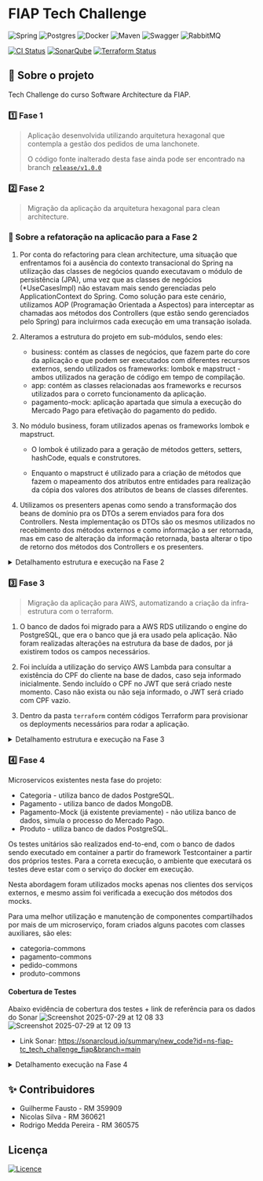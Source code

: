 # FIAP Tech Challenge

![Spring](https://img.shields.io/badge/spring-%236DB33F.svg?style=for-the-badge&logo=spring&logoColor=white)
![Postgres](https://img.shields.io/badge/postgres-%23316192.svg?style=for-the-badge&logo=postgresql&logoColor=white)
![Docker](https://img.shields.io/badge/docker-%230db7ed.svg?style=for-the-badge&logo=docker&logoColor=white)
![Maven](https://img.shields.io/badge/maven-%230db7ed.svg?style=for-the-badge&logo=maven&logoColor=white)
![Swagger](https://img.shields.io/badge/-Swagger-%23Clojure?style=for-the-badge&logo=swagger&logoColor=white)
![RabbitMQ](https://img.shields.io/badge/Rabbitmq-FF6600?style=for-the-badge&logo=rabbitmq&logoColor=white)

[![CI Status](https://github.com/ra1nmak3r1/tech_challenge_fiap/actions/workflows/docker-build.yml/badge.svg)](https://github.com/ra1nmak3r1/tech_challenge_fiap/actions)
[![SonarQube](https://github.com/ns-fiap-tc/tech_challenge_fiap/actions/workflows/sonarcloud.yml/badge.svg)](https://github.com/ns-fiap-tc/tech_challenge_fiap/actions/workflows/sonarcloud.yml)
[![Terraform Status](https://github.com/ns-fiap-tc/tech_challenge_fiap/actions/workflows/deploy.yml/badge.svg)](https://github.com/ns-fiap-tc/tech_challenge_fiap/actions)

## 📖 Sobre o projeto

Tech Challenge do curso Software Architecture da FIAP.

### 1️⃣ Fase 1

> Aplicação desenvolvida utilizando arquitetura hexagonal que contempla a gestão dos pedidos de uma lanchonete.
>
> O código fonte inalterado desta fase ainda pode ser encontrado na branch [`release/v1.0.0`](https://github.com/ra1nmak3r1/tech_challenge_fiap/tree/release/v1.0.0)

### 2️⃣ Fase 2

> Migração da aplicação da arquitetura hexagonal para clean architecture.

### 📝 Sobre a refatoração na aplicacão para a Fase 2

1. Por conta do refactoring para clean architecture, uma situação que enfrentamos foi a ausência do contexto transacional do Spring na utilização das classes de negócios quando executavam o módulo de persistência (JPA), uma vez que as classes de negócios (\*UseCasesImpl) não estavam mais sendo gerenciadas pelo ApplicationContext do Spring. Como solução para este cenário, utilizamos AOP (Programação Orientada a Aspectos) para interceptar as chamadas aos métodos dos Controllers (que estão sendo gerenciados pelo Spring) para incluirmos cada execução em uma transação isolada.

2. Alteramos a estrutura do projeto em sub-módulos, sendo eles:

   - business: contém as classes de negócios, que fazem parte do core da aplicação e que podem ser executados com diferentes recursos externos, sendo utilizados os frameworks: lombok e mapstruct - ambos utilizados na geração de código em tempo de compilação.
   - app: contém as classes relacionadas aos frameworks e recursos utilizados para o correto funcionamento da aplicação.
   - pagamento-mock: aplicação apartada que simula a execução do Mercado Pago para efetivação do pagamento do pedido.

3. No módulo business, foram utilizados apenas os frameworks lombok e mapstruct.

   - O lombok é utilizado para a geração de métodos getters, setters, hashCode, equals e construtores.

   - Enquanto o mapstruct é utilizado para a criação de métodos que fazem o mapeamento dos atributos entre entidades para realização da cópia dos valores dos atributos de beans de classes diferentes.

4. Utilizamos os presenters apenas como sendo a transformação dos beans de domínio pra os DTOs a serem enviados para fora dos Controllers. Nesta implementação os DTOs são os mesmos utilizados no recebimento dos métodos externos e como informação a ser retornada, mas em caso de alteração da informação retornada, basta alterar o tipo de retorno dos métodos dos Controllers e os presenters.

<details>
  <summary>Detalhamento estrutura e execução na Fase 2</summary>

## 🏛️ Estrutura utilizada nos pacotes

```
raíz
├── app (módulo)
│   ├── Dockerfile
│   ├── pom.xml
│   └── src
│       └── application
│           ├──	device
│           │   ├── queue (produtores / consumidores)
│           │   ├── rest (interfaces)
│           │   │   ├── exception
│           │   │   │   └── handler
│           │   │   └── impl (implementações das interfaces)
│           │   └── persistence
│           │       ├── entity
│           │       ├── mapper
│           │       └── repository
│           └── infrastructure (local onde serão utilizadas as dependências de cada cloud ou de recursos externos)
│               ├── aspect (pacote contendo as classes da AOP)
│               ├── config (inclusão das configurações da aplicação, como por exemplo @Configuration do Spring, criando os @Bean)
│               ├── utils (classes utilitárias)
│               └── aws (pacotes específicos para cada cloud, por exemplo)
├── business (módulo)
│   ├── pom.xml
│   └── src
│       └── business (classes / interfaces referentes às regras de negócios da aplicação. criar as classes / interfaces sem usar frameworks - código o mais simples possível)
│           ├── adapter
│           │   ├── controller
│           │   ├── gateway
│           │   └── presenter
│           ├── common
│           │   ├── dto
│           │   ├── mapper
│           │   ├── queue (produtor / consumidor)
│           │   └── persistence
│           └── core
│               ├── domain (POJOs)
│               ├── exception
│               └── usecase (interfaces contendo os métodos a serem implementados)
│                   └── impl (implementações das interfaces)
└── pagamento-mock (módulo)
    ├── Dockerfile
    ├── pom.xml
    └── src
        └── pagamentomock
            ├── adapter
            │   ├── input
            │   │    ├── controller
            │	│    ├── dto
            │	│    └── mapper
            │	└── output
            └── infrastructure
                ├── config
                └── utils

```

## 💻 Tecnologias utilizadas na Aplicação

- Maven 3.9.9
- Spring Boot 3.3.4
- Java 17

## 📦 Arquitetura da Infraestrutura e CI/CD

### 🚀 Tecnologias Utilizadas na Infraestrutura

- **Minikube** — Cluster Kubernetes local para simular produção
- **Kubernetes (K8s)** — Orquestração dos recursos
- **Docker** — Empacotamento das aplicações em containers
- **Docker Compose** — Suporte ao ambiente de desenvolvimento local
- **GitHub Actions** — Pipeline de CI para build e deploy das imagens
- **Docker Hub** — Repositório para armazenar imagens da aplicação
- **Secrets e ConfigMaps** — Gestão segura de variáveis sensíveis no cluster
- **RabbitMQ(4.0.5) & PostgreSQL(16)** — Infraestrutura de mensageria e banco de dados

---

### ✅ Pré-requisitos para Execução

- **Docker** e **Docker Compose** instalados
- **Minikube** instalado e configurado localmente (Testes e validações realizados com a v1.35.0)
- Acesso ao `.env` com as variáveis necessárias

---

### 🛠️ Integração Contínua (CI)

O fluxo de CI é automatizado via **GitHub Actions** e é engatilhado a cada `push` na branch `main`.

1. Faz o checkout do repositório
2. Gera as imagens Docker de cada aplicação (`app` e `mock-pagamento`)
3. Faz o login no Docker Hub usando um **Access Token seguro**
4. Publica as imagens no Docker Hub (`app` em repositório privado e `mock-pagamento` em repositório público)

---

### 🌐 Deploy e Infraestrutura (CD)

A subida do ambiente é feita localmente via script `setup.sh` ou `setup.bat`, que:

1. Lê e carrega o arquivo `.env` com credenciais e configurações
2. Cria dinamicamente as Secrets no Kubernetes
3. Aplica todos os manifestos do cluster (PostgreSQL, RabbitMQ, app e mock)
4. Expõe os serviços via `port-forward` para acesso local (`localhost:8080`, `:8081`)

---

### 🧭 Fluxo da Arquitetura (CI/CD)

```mermaid
flowchart TD
    dev[Desenvolvedor] --> pushGit[Push para GitHub]

    subgraph GitHub_Actions_CI
        pushGit --> buildApp[Build imagem da aplicação]
        buildApp --> buildMock[Build imagem do mock-pagamento]
        buildMock --> dockerLogin[Login no Docker Hub]
        dockerLogin --> pushImages[Push das imagens]
    end

    pushImages --> dockerHub[Docker Hub]

    dev --> runSetup[Executa setup.sh ou setup.bat]

    subgraph Execucao_Local_CD
        runSetup --> loadEnv[Carrega variáveis do .env]
        loadEnv --> createSecrets[Cria Secrets no Kubernetes]
        createSecrets --> applyManifests[Aplica manifestos do cluster]
        applyManifests --> portForward[Port-forward dos serviços]
    end

    dockerHub --> applyManifests
    portForward --> appAccess[Acesso ao App Principal na porta 8080]
    portForward --> mockAccess[Acesso ao Mock Pagamento na porta 8081]
```

### 📈 Escalabilidade e HPA no Kubernetes

Para lidar com cenários de alta demanda, como por exemplo **lentidão no totem da lanchonete durante horários de pico**, a aplicação principal foi configurada com um recurso chamado **HPA (Horizontal Pod Autoscaler)** no Kubernetes.

O HPA monitora o uso de **CPU** do container da aplicação e **escala automaticamente o número de réplicas** (pods) quando a utilização ultrapassa um determinado limite configurado.

---

#### 📌 Exemplo de caso prático

> Cenário: durante o horário de almoço, há um grande volume de clientes utilizando o totem de autoatendimento. Isso gera lentidão e demora nas respostas da aplicação.

🔧 Solução:

- O HPA detecta que o uso de CPU no pod principal (`app`) ou no `mock-pagamento` está acima do limite (70% para o app, 80% para o mock)
- Ele automaticamente cria novos pods (`réplicas`) da aplicação para distribuir a carga
- Os **Services do Kubernetes** atuam como balanceadores de carga, redirecionando requisições para os pods disponíveis
- Quando o pico passa, o HPA reduz o número de pods novamente para economizar recursos

---

#### 🧭 Diagrama da Escalabilidade

```mermaid
flowchart TD
    Client[Usuario - Totem/Navegador] --> Ingress[Entrada de Requisições]
    Ingress --> AppService[Service - app]
    Ingress --> MockService[Service - mock-pagamento]

    subgraph App_Pods
        App1[Pod app - Réplica 1]
        App2[Pod app - Réplica 2]
        AppN[Pod app - Réplica N]
    end

    subgraph Mock_Pods
        Mock1[Pod mock - Réplica 1]
        Mock2[Pod mock - Réplica 2]
        MockN[Pod mock - Réplica N]
    end

    AppService --> App1
    AppService --> App2
    AppService --> AppN

    MockService --> Mock1
    MockService --> Mock2
    MockService --> MockN

    subgraph HPA[Horizontal Pod Autoscaler]
        HPAApp[Escala o app baseado em CPU >70%]
        HPAMock[Escala o mock baseado em CPU >80%]
    end

    HPAApp --> App1
    HPAApp --> App2
    HPAMock --> Mock1
    HPAMock --> Mock2
```

---

#### 🧑‍💻 Considerações

- O **HPA está configurado para ambos os serviços**:
  - `app` com threshold de 70% de uso de CPU
  - `mock-pagamento` com threshold de 80% de uso de CPU
- O `app` pode escalar até **5 réplicas**, conforme demanda
- O `mock-pagamento` pode escalar até **3 réplicas**, conforme demanda
  > No `mock-pagamento` estamos apenas simulando um sistema externo de pagamentos, não necessariamente precisaríamos de um HPA nele, mas decidimos manter a configuração em uma escala menor

## ⚙️ Como executar a infraestrutura com Minikube

### ✅ 1. Pré-requisitos

Instale as ferramentas abaixo:

- [Docker](https://www.docker.com/products/docker-desktop/)
- [Minikube](https://minikube.sigs.k8s.io/docs/start/)

---

### ✅ 2. Clonar o repositório

```bash
git clone https://github.com/ra1nmak3r1/tech_challenge_fiap.git
cd tech_challenge_fiap
```

---

### ✅ 3. Criar o arquivo `.env` com base no `.env.example`

Já existe um arquivo de exemplo chamado **`.env.example`** no projeto.

<details>
  <summary><strong>🔐 COMO CONFIGURAR O ARQUIVO .ENV</strong></summary>

1. Copie o arquivo `.env.example` para `.env`:

```bash
cp .env.example .env  # Linux ou Mac
```

```powershell
copy .env.example .env  # Windows
```

2. Substitua os valores fictícios pelos **valores reais que foram enviados separadamente**.

> ⚠️ Os valores do `.env.example` são apenas ilustrativos e não funcionais.

</details>

---

### ✅ 4. Subir a infraestrutura

Foram desenvolvidos scripts em `.sh` e `.bat` para facilitar a inicialização da infraestrutura no Minikube, sem que seja necessário executar os comandos da API do Kubernetes para tal. Na prática ambos os scripts fazem o seguinte:

1. ✅ Verifica se o arquivo `.env` existe e carrega suas variáveis
2. 🔐 Cria dinamicamente as **Secrets** no Kubernetes com base no `.env`
3. 🐳 Cria uma Secret para autenticação no **Docker Hub** (para acesso à imagem privada da aplicação principal)
4. 🚀 Inicializa o cluster local do **Minikube**
5. 📂 Aplica todos os **manifestos Kubernetes** da aplicação:
   - Banco de dados PostgreSQL
   - RabbitMQ
   - Aplicação principal (`app`)
   - Serviço de mock de pagamento (`mock-pagamento`)
6. 🌐 Expõe os serviços localmente via `kubectl port-forward`, permitindo acesso via `localhost`
7. ⏳ Aguarda os pods ficarem prontos antes de liberar o acesso

> ℹ️ Em cerca de 3-4 minutos, o ambiente estará funcionando localmente com todos os microsserviços no ar.

#### ▶️ Linux ou Mac:

```bash
chmod +x setup.sh
./setup.sh
```

#### 🪟 Windows:

```powershell
.\setup.bat
```

---

### ✅ 5. Acessar os serviços localmente

| Serviço        | URL                   |
| -------------- | --------------------- |
| Aplicação      | http://localhost:8080 |
| Mock Pagamento | http://localhost:8081 |

---

### 🛠️ Comandos úteis para observação

Ver todos os pods:

```bash
kubectl get pods
```

Ver logs da aplicação principal:

```bash
kubectl logs -l app=lanchonete-app -f
```

Ver logs do mock pagamento:

```bash
kubectl logs -l app=mock-pagamento -f
```

---

### 🧹 Resetar tudo (opcional)

Caso queira limpar o ambiente e recomeçar do zero, preparamos os seguintes executáveis para facilitar o processo:

#### ▶️ Linux ou Mac

```bash
./delete_setup.sh
```

#### 🪟 Windows

```powershell
.\delete_setup.bat
```

Ou, você também pode zerar o minikube por completo se desejar

```bash
minikube delete
```

## 📄 Acesso à documentação das APIs

#### Aplicação

- http://localhost:8080/api-docs (endpoints)
- http://localhost:8080/swagger-ui/index.html (swagger-ui)

#### Pagamento Mock

- http://localhost:8081/api-docs (endpoints)
- http://localhost:8081/swagger-ui/index.html (swagger-ui)

## 🧪 Execução em modo de Desenvolvimento (sem Minikube)

<details>

<summary>Se desejar executar a aplicação em modo de desenvolvimento local para debugar e alterar o código fonte em caráter de teste, siga este passo a passo</summary>

#### ✅ 1. Pré-requisitos

- Docker
- Docker Compose
- Maven 3.9.9
- Spring Boot 3.3.4
- Java 17

---

#### ✅ 2. Gerar o `.env`

Crie o arquivo `.env` com base no `.env.example`, da mesma forma descrita anteriormente:

```bash
cp .env.example .env  # Linux ou Mac
```

```powershell
copy .env.example .env  # Windows
```

Substitua os valores conforme os dados enviados.

---

#### ✅ 3. Buildar as aplicações localmente (apenas na primeira vez)

Primeiro instale o pacote parent da aplicação, através do comando:

```bash
mvn -DskipTests -DskipITs=true -N clean install
```

Em seguida, compile o projeto e gere o arquivo `.jar`. Para isso, execute:

```bash
mvn -DskipTests clean package
```

---

#### ✅ 4. Subir o ambiente de desenvolvimento com Docker Compose

Na raiz do projeto, execute:

```bash
docker compose up --build
```

Isso irá:

- Buildar os containers da aplicação principal e do mock
- Subir o banco de dados PostgreSQL e o RabbitMQ
- Conectar todos os serviços em rede local

---

#### ✅ 5. Acessar os serviços localmente

| Serviço        | URL                   |
| -------------- | --------------------- |
| Aplicação      | http://localhost:8080 |
| Mock Pagamento | http://localhost:8081 |

</details>

## 🔄 Fluxo de Execução

### 1. Criação de um novo pedido

```
POST -> /pedido-service/v1/save
```

---

### 2. Atualização dos itens do pedido

```
PUT -> /pedido-service/v1/save/:id
```

Esta atualização contempla:

- Os **itens do pedido**
- As **informações de pagamento**
- O **status do pedido**

> O ID do objeto pagamento deve ser preenchido.

Caso o status seja alterado para `RECEBIDO`, isso significa que o pedido foi finalizado pelo usuário e agora será feito o **processamento do pagamento**, que ocorrerá de forma assíncrona, utilizando o projeto **Pagamento Mock**.

---

### 3. Confirmação do Pagamento

Para confirmar que o pagamento foi realizado, é necessário executar o endpoint abaixo do **Pagamento Mock**, que por sua vez **executará o webhook da aplicação**.

**Endpoint do Pagamento Mock:**

```
POST -> /pagamento-mock-service/v1/callPagamentoWebHook/:pedidoId/:aprovarPagamento
```

**Webhook da aplicação:**

```
POST -> /pagamento-service/v1/updateStatus/:pedidoId/:statusCode
```

### Observações

- Ambos os métodos foram definidos como `POST` por não serem indepotentes.
- A execução do webhook, caso receba o `statusCode = 100`, significa que o pagamento foi realizado com sucesso, e fará com que o pedido seja **confirmado** e as **Ordens de Serviço sejam criadas para a cozinha**.

</details>

### 3️⃣ Fase 3

> Migração da aplicação para AWS, automatizando a criação da infra-estrutura com o terraform.

1. O banco de dados foi migrado para a AWS RDS utilizando o engine do PostgreSQL, que era o banco que já era usado pela aplicação. Não foram realizadas alterações na estrutura da base de dados, por já existirem todos os campos necessários.

2. Foi incluída a utilização do serviço AWS Lambda para consultar a existência do CPF do cliente na base de dados, caso seja informado inicialmente. Sendo incluído o CPF no JWT que será criado neste momento. Caso não exista ou não seja informado, o JWT será criado com CPF vazio.

3. Dentro da pasta `terraform` contém códigos Terraform para provisionar os deployments necessários para rodar a aplicação.

<details>
  <summary>Detalhamento estrutura e execução na Fase 3</summary>

## 🔁 Fluxo da requisição na AWS

![Fluxo AWS](fluxo-aws.png "Título Opcional da Imagem")

## 👟 Passos para o provisionamento
Este projeto faz parte de um ecossistema maior, composto por múltiplos repositórios que se comunicam entre si e também utilizam GitHub Actions para provisionamento ou deploy automatizado.

Para completo funcionamento da plataforma, é necessário seguir o seguinte fluxo de provisionamento:

> 1. A provisão do repositório da infra-base; [`infra-base`](https://github.com/ns-fiap-tc/infra-base);
> 2. A provisão do repositório do banco de dados: [`infra-bd`](https://github.com/ns-fiap-tc/infra-bd);
> 3. A provisão deste repositório [`tech_challenge_fiap`]([#como-rodar-o-projeto](https://github.com/ns-fiap-tc/tech_challenge_fiap?tab=readme-ov-file#como-rodar-o-projeto));
> 4. A provisão da lambda e api gateway: [`lambda`](https://github.com/ns-fiap-tc/lambda)

> ⚠️ Todos os workflows são configurados para serem disparados com segurança usando variáveis armazenadas via GitHub Secrets.

## 🚀 Como rodar o projeto

### 🤖 Via Github Actions
<details>
  <summary>Passo a passo</summary>

#### 📖 Resumo
Após o build e publicação das imagens Docker da aplicação (realizado na pipeline `Build and Push Docker Images`), uma **segunda pipeline é acionada automaticamente** com o objetivo de **provisionar a infraestrutura na AWS utilizando Terraform**.
Este processo é orquestrado pelo workflow `Terraform Deploy`.
> Neste caso, somente os membros da equipe que fazem parte do projeto podem utilizar este fluxo.

#### 🔐 Pré-requisitos
Antes de utilizar esse fluxo, é necessário que as seguintes **secrets** estejam configuradas no repositório no GitHub:
- `AWS_ACCESS_KEY_ID`
- `AWS_SECRET_ACCESS_KEY`
- `AWS_SESSION_TOKEN` *(se estiver usando AWS Academy)*
- `TF_VAR_db_username`
- `TF_VAR_db_password`
- `DOCKERHUB_USERNAME`
- `DOCKERHUB_ACCESS_TOKEN`

Essas variáveis são utilizadas pelo Terraform para acessar a AWS, provisionar a infraestrutura e autenticar no Docker Hub para baixar as imagens da aplicação.

> Você pode configurar essas secrets em: `Settings > Secrets and variables > Actions`

#### ⚙️ Etapas do Deploy via GitHub Actions:
1. ✅ **Disparo automático**: A action é iniciada **somente após a finalização com sucesso** da pipeline de build (`workflow_run.conclusion == 'success'`).
2. 🧾 **Checkout do código**: A action clona o repositório na VM temporária usada pela GitHub Action.
3. ⚒️ **Configuração do Terraform**: A ferramenta `terraform` é instalada no ambiente.
4. 📁 **Acesso à pasta `terraform/`**: Todas as ações ocorrem dentro dessa pasta, que contém os arquivos `.tf`.
5. 🔐 **Carregamento de variáveis sensíveis**:
   - Credenciais da AWS (`AWS_ACCESS_KEY_ID`, `AWS_SECRET_ACCESS_KEY`, `AWS_SESSION_TOKEN`)
   - Credenciais de banco (`TF_VAR_db_username`, `TF_VAR_db_password`)
   - Credenciais do Docker Hub
6. 🧪 **Execução do `terraform init`**: Inicializa os plugins e configurações da infraestrutura.
7. 🔍 **Execução do `terraform plan`**: Exibe no log o que será criado/modificado/destruído na AWS.
8. 🚀 **Execução do `terraform apply`**: Provisiona automaticamente a infraestrutura, sem necessidade de confirmação (`-auto-approve`).

#### 🧭 Diagrama do Fluxo de Execução
```mermaid
flowchart TD
    subgraph Build_Pipeline
        A[Build and Push Docker Images]
    end

    A -->|on success| B[Terraform Deploy]

    subgraph Terraform_Deploy
        B1[Checkout do código]
        B2[Setup Terraform]
        B3[Carrega Secrets da AWS e do DockerHub]
        B4[terraform init]
        B5[terraform plan]
        B6[terraform apply]
    end

    B --> B1 --> B2 --> B3 --> B4 --> B5 --> B6 --> AWS[AWS Infra Provisionada]
```

#### Benefícios desse fluxo
- 💡 Automação completa: nenhuma intervenção manual é necessária após o push.
- 🔐 Segurança: uso de GitHub Secrets para variáveis sensíveis.
- 🔁 Reprodutibilidade: o mesmo ambiente pode ser criado quantas vezes for necessário.
- 📦 Infra como código (IaC): toda a infraestrutura é descrita em arquivos .tf, versionados no repositório.
</details>

### 💻 Localmente

<details>
  <summary>Passo a passo</summary>

#### Pré-requisitos

Antes de começar, certifique-se de ter os seguintes itens instalados e configurados em seu ambiente:

1. **Terraform**: A ferramenta que permite definir, visualizar e implantar a infraestrutura de nuvem.
2. **AWS CLI**: A interface de linha de comando da AWS.
3. **Credenciais AWS válidas**: Você precisará de uma chave de acesso e uma chave secreta para autenticar com a AWS (no momento, o repositório usa chaves e credenciais fornecidas pelo [AWS Academy](https://awsacademy.instructure.com/) e que divergem de contas padrão). Tais credenciais devem ser inseridas no arquivo `credentials` que fica dentro da pasta `.aws`

## Como usar

1. **Clone este repositório**:

```bash
git clone https://github.com/ns-fiap-tc/tech_challenge_fiap
```

2. **Acesse o diretório do repositório**:

```bash
cd tech_challenge_fiap
```

3. **Defina as variáveis necessárias ao nível de ambiente, criando um arquivo `.env` de acordo com o arquivo `.env.exemplo`. Exemplo:**:

```bash
DOCKERHUB_USERNAME="dockerhub_username"
DOCKERHUB_ACCESS_TOKEN="dokerhub_token"
```

4. **Inicialize o diretório Terraform**:

```bash
terraform init
```

5. **Visualize as mudanças que serão feitas**:

```bash
./terraform.sh plan
```

6. **Provisione a infraestrutura**:

```bash
./terraform.sh apply -auto-approve
```

7. **Para destruir a infraestrutura provisionada**:

```bash
./terraform.sh destroy -auto-approve
```

</details>

## 🧱 Sobre o Terraform
Este e todos os demais repositórios do projeto usam Terraform para provisionar e gerenciar a infraestrutura da aplicação na AWS

### 🧠 Utilização de backend remoto (`backend.tf`)
Por padrão, o Terraform armazena o **state file** (arquivo `terraform.tfstate`) localmente. Esse arquivo contém o "espelho" do que foi criado na infraestrutura, e é com base nele que o Terraform sabe **o que existe**, **o que precisa ser criado**, **modificado** ou **destruído**.

Em ambientes colaborativos ou com automação via CI/CD, usar o estado local **não é seguro** nem escalável.

Sendo assim, para garantir a **consistência do estado da infraestrutura** e permitir que múltiplos usuários/triggers CI/CD compartilhem o mesmo controle da stack, configuramos o Terraform para utilizar um **backend remoto** no **Amazon S3** com controle de concorrência via **DynamoDB**.

#### 🪣 1. Amazon S3 - Armazenamento seguro do state
O arquivo `terraform.tfstate` é armazenado dentro de um bucket no S3. Isso garante:

- 🧩 Que **todos os desenvolvedores e pipelines** usem o mesmo estado compartilhado
- 🔐 Que o arquivo esteja em um ambiente seguro, com **criptografia habilitada**
- 🕒 Histórico de versões automático, se habilitado no bucket

Exemplo de configuração:

```hcl
bucket = "nome-do-bucket-terraform"
key    = "tech-challenge/infra/terraform.tfstate"
```

#### 🔒 2. DynamoDB - Controle de concorrência com locking
Para evitar que **duas execuções do Terraform ocorram ao mesmo tempo** (por exemplo, dois devs ou um dev + CI), utilizamos **locking via tabela DynamoDB**.

Isso evita corrupção no `tfstate`, garantindo que apenas **uma execução ocorra por vez**.

```hcl
dynamodb_table = "terraform-locks"
```

O Terraform cria um "lock" temporário enquanto o plano/aplicação está em execução e remove ao final. Se algo falhar e o lock não for removido, podemos desbloquear manualmente.

#### 📌 Funcionamento resumido

```text
terraform init
│
├── Lê o arquivo backend.tf
│
├── Conecta com o bucket S3 e tabela DynamoDB
│
├── Verifica se já existe um state remoto
│     └── Se sim: sincroniza o local com o remoto
│     └── Se não: cria um novo .tfstate no S3
│
├── Ao executar terraform apply:
│     ├── Cria lock temporário na tabela DynamoDB
│     ├── Aplica as mudanças
│     └── Atualiza o tfstate no bucket S3
│     └── Libera o lock no DynamoDB
```
> Para observar isso na prática, perceba que ao executar `terraform init`, nos logs vai constar a conexão com o backend remoto.

#### ✅ Benefícios dessa abordagem
- 👥 **Trabalho em equipe sem conflitos**
- 🔁 **Execução segura via CI/CD**
- ☁️ **State persistente e acessível de qualquer lugar**
- 🛡️ **Proteção contra concorrência com lock automático**

</details>


### 4️⃣ Fase 4

Microservicos existentes nesta fase do projeto:

- Categoria - utiliza banco de dados PostgreSQL.
- Pagamento - utiliza banco de dados MongoDB.
- Pagamento-Mock (já existente previamente) - não utiliza banco de dados, simula o processo do Mercado Pago.
- Produto - utiliza banco de dados PostgreSQL.

Os testes unitários são realizados end-to-end, com o banco de dados sendo executado em container a partir do framework Testcontainer a partir dos próprios testes.  Para a correta execução, o ambiente que executará os testes deve estar com o serviço do docker em execução.

Nesta abordagem foram utilizados mocks apenas nos clientes dos serviços externos, e mesmo assim foi verificada a execução dos métodos dos mocks.

Para uma melhor utilização e manutenção de componentes compartilhados por mais de um microserviço, foram criados alguns pacotes com classes auxiliares, são eles:

- categoria-commons
- pagamento-commons
- pedido-commons
- produto-commons

#### Cobertura de Testes
Abaixo evidência de cobertura dos testes + link de referência para os dados do Sonar
<img width="1755" height="216" alt="Screenshot 2025-07-29 at 12 08 33" src="https://github.com/user-attachments/assets/98b418de-e795-44a1-8d89-f26bb9407fea" />
<img width="1417" height="946" alt="Screenshot 2025-07-29 at 12 09 13" src="https://github.com/user-attachments/assets/21a537ae-9567-4b4f-81cc-d85ba3744981" />

- Link Sonar: https://sonarcloud.io/summary/new_code?id=ns-fiap-tc_tech_challenge_fiap&branch=main

<details>
  <summary>Detalhamento execução na Fase 4</summary>

## 👟 Passos para o provisionamento
Este projeto faz parte de um ecossistema maior, composto por múltiplos repositórios que se comunicam entre si e também utilizam GitHub Actions para provisionamento ou deploy automatizado.

> Para completo funcionamento da plataforma, é necessário seguir o seguinte fluxo de provisionamento:
> 1. A provisão deste repositório; [infra-base](https://github.com/ns-fiap-tc/infra-base)
> 2. A provisão do repositório dos bancos de dados: [infra-bd](https://github.com/ns-fiap-tc/infra-bd);
> 3. A provisão do repositório do microsserviço de categoria: [tech_challenge_fiap_ms_categoria](https://github.com/ns-fiap-tc/tech_challenge_fiap_ms_categoria);
> 4. A provisão do repositório do microsserviço de produto: [tech_challenge_fiap_ms_produto](https://github.com/ns-fiap-tc/tech_challenge_fiap_ms_produto);
> 5. A provisão do repositório do microsserviço de pagamento e pagamento-mock: [tech_challenge_fiap_ms_pagamento](https://github.com/ns-fiap-tc/tech_challenge_fiap_ms_pagamento);
> 6. A provisão da aplicação principal: [tech_challenge_fiap](#como-rodar-o-projeto).


> ⚠️ Todos os workflows são configurados para serem disparados com segurança usando variáveis armazenadas via GitHub Secrets.

## 🚀 Como rodar o projeto

### 🤖 Via Github Actions
<details>
  <summary>Passo a passo</summary>

#### 📖 Resumo
Após o build e publicação das imagens Docker da aplicação (realizado na pipeline `Build and Push Docker Images`), uma **segunda pipeline é acionada automaticamente** com o objetivo de **provisionar a infraestrutura na AWS utilizando Terraform**.
Este processo é orquestrado pelo workflow `Terraform Deploy`.
> Neste caso, somente os membros da equipe que fazem parte do projeto podem utilizar este fluxo.

#### 🔐 Pré-requisitos
Antes de utilizar esse fluxo, é necessário que as seguintes **secrets** estejam configuradas no repositório no GitHub:
- `AWS_ACCESS_KEY_ID`
- `AWS_SECRET_ACCESS_KEY`
- `AWS_SESSION_TOKEN` *(se estiver usando AWS Academy)*
- `TF_VAR_db_username`
- `TF_VAR_db_password`
- `DOCKERHUB_USERNAME`
- `DOCKERHUB_ACCESS_TOKEN`

Essas variáveis são utilizadas pelo Terraform para acessar a AWS, provisionar a infraestrutura e autenticar no Docker Hub para baixar as imagens da aplicação.

> Você pode configurar essas secrets em: `Settings > Secrets and variables > Actions`

#### ⚙️ Etapas do Deploy via GitHub Actions:
1. ✅ **Disparo automático**: A action é iniciada **somente após a finalização com sucesso** da pipeline de build (`workflow_run.conclusion == 'success'`).
2. 🧾 **Checkout do código**: A action clona o repositório na VM temporária usada pela GitHub Action.
3. ⚒️ **Configuração do Terraform**: A ferramenta `terraform` é instalada no ambiente.
4. 📁 **Acesso à pasta `terraform/`**: Todas as ações ocorrem dentro dessa pasta, que contém os arquivos `.tf`.
5. 🔐 **Carregamento de variáveis sensíveis**:
   - Credenciais da AWS (`AWS_ACCESS_KEY_ID`, `AWS_SECRET_ACCESS_KEY`, `AWS_SESSION_TOKEN`)
   - Credenciais de banco (`TF_VAR_db_username`, `TF_VAR_db_password`)
   - Credenciais do Docker Hub
6. 🧪 **Execução do `terraform init`**: Inicializa os plugins e configurações da infraestrutura.
7. 🔍 **Execução do `terraform plan`**: Exibe no log o que será criado/modificado/destruído na AWS.
8. 🚀 **Execução do `terraform apply`**: Provisiona automaticamente a infraestrutura, sem necessidade de confirmação (`-auto-approve`).

#### 🧭 Diagrama do Fluxo de Execução
```mermaid
flowchart TD
    subgraph Build_Pipeline
        A[Build and Push Docker Images]
    end

    A -->|on success| B[Terraform Deploy]

    subgraph Terraform_Deploy
        B1[Checkout do código]
        B2[Setup Terraform]
        B3[Carrega Secrets da AWS e do DockerHub]
        B4[terraform init]
        B5[terraform plan]
        B6[terraform apply]
    end

    B --> B1 --> B2 --> B3 --> B4 --> B5 --> B6 --> AWS[AWS Infra Provisionada]
```

#### Benefícios desse fluxo
- 💡 Automação completa: nenhuma intervenção manual é necessária após o push.
- 🔐 Segurança: uso de GitHub Secrets para variáveis sensíveis.
- 🔁 Reprodutibilidade: o mesmo ambiente pode ser criado quantas vezes for necessário.
- 📦 Infra como código (IaC): toda a infraestrutura é descrita em arquivos .tf, versionados no repositório.
</details>

### 💻 Localmente

<details>
  <summary>Passo a passo</summary>

#### Pré-requisitos

Antes de começar, certifique-se de ter os seguintes itens instalados e configurados em seu ambiente:

1. **Terraform**: A ferramenta que permite definir, visualizar e implantar a infraestrutura de nuvem.
2. **AWS CLI**: A interface de linha de comando da AWS.
3. **Credenciais AWS válidas**: Você precisará de uma chave de acesso e uma chave secreta para autenticar com a AWS (no momento, o repositório usa chaves e credenciais fornecidas pelo [AWS Academy](https://awsacademy.instructure.com/) e que divergem de contas padrão). Tais credenciais devem ser inseridas no arquivo `credentials` que fica dentro da pasta `.aws`

## Como usar

1. **Clone este repositório**:

```bash
git clone https://github.com/ns-fiap-tc/tech_challenge_fiap
```

2. **Acesse o diretório do repositório**:

```bash
cd tech_challenge_fiap
```

3. **Defina as variáveis necessárias ao nível de ambiente, criando um arquivo `.env` de acordo com o arquivo `.env.exemplo`. Exemplo:**:

```bash
DOCKERHUB_USERNAME="dockerhub_username"
DOCKERHUB_ACCESS_TOKEN="dokerhub_token"
```

4. **Inicialize o diretório Terraform**:

```bash
terraform init
```

5. **Visualize as mudanças que serão feitas**:

```bash
./terraform.sh plan
```

6. **Provisione a infraestrutura**:

```bash
./terraform.sh apply -auto-approve
```

7. **Para destruir a infraestrutura provisionada**:

```bash
./terraform.sh destroy -auto-approve
```

</details>

## 🧱 Sobre o Terraform
Este e todos os demais repositórios do projeto usam Terraform para provisionar e gerenciar a infraestrutura da aplicação na AWS

### 🧠 Utilização de backend remoto (`backend.tf`)
Por padrão, o Terraform armazena o **state file** (arquivo `terraform.tfstate`) localmente. Esse arquivo contém o "espelho" do que foi criado na infraestrutura, e é com base nele que o Terraform sabe **o que existe**, **o que precisa ser criado**, **modificado** ou **destruído**.

Em ambientes colaborativos ou com automação via CI/CD, usar o estado local **não é seguro** nem escalável.

Sendo assim, para garantir a **consistência do estado da infraestrutura** e permitir que múltiplos usuários/triggers CI/CD compartilhem o mesmo controle da stack, configuramos o Terraform para utilizar um **backend remoto** no **Amazon S3** com controle de concorrência via **DynamoDB**.

#### 🪣 1. Amazon S3 - Armazenamento seguro do state
O arquivo `terraform.tfstate` é armazenado dentro de um bucket no S3. Isso garante:

- 🧩 Que **todos os desenvolvedores e pipelines** usem o mesmo estado compartilhado
- 🔐 Que o arquivo esteja em um ambiente seguro, com **criptografia habilitada**
- 🕒 Histórico de versões automático, se habilitado no bucket

Exemplo de configuração:

```hcl
bucket = "nome-do-bucket-terraform"
key    = "tech-challenge/infra/terraform.tfstate"
```

#### 🔒 2. DynamoDB - Controle de concorrência com locking
Para evitar que **duas execuções do Terraform ocorram ao mesmo tempo** (por exemplo, dois devs ou um dev + CI), utilizamos **locking via tabela DynamoDB**.

Isso evita corrupção no `tfstate`, garantindo que apenas **uma execução ocorra por vez**.

```hcl
dynamodb_table = "terraform-locks"
```

O Terraform cria um "lock" temporário enquanto o plano/aplicação está em execução e remove ao final. Se algo falhar e o lock não for removido, podemos desbloquear manualmente.

#### 📌 Funcionamento resumido

```text
terraform init
│
├── Lê o arquivo backend.tf
│
├── Conecta com o bucket S3 e tabela DynamoDB
│
├── Verifica se já existe um state remoto
│     └── Se sim: sincroniza o local com o remoto
│     └── Se não: cria um novo .tfstate no S3
│
├── Ao executar terraform apply:
│     ├── Cria lock temporário na tabela DynamoDB
│     ├── Aplica as mudanças
│     └── Atualiza o tfstate no bucket S3
│     └── Libera o lock no DynamoDB
```
> Para observar isso na prática, perceba que ao executar `terraform init`, nos logs vai constar a conexão com o backend remoto.

#### ✅ Benefícios dessa abordagem
- 👥 **Trabalho em equipe sem conflitos**
- 🔁 **Execução segura via CI/CD**
- ☁️ **State persistente e acessível de qualquer lugar**
- 🛡️ **Proteção contra concorrência com lock automático**

</details>


## ✨ Contribuidores

- Guilherme Fausto - RM 359909
- Nicolas Silva - RM 360621
- Rodrigo Medda Pereira - RM 360575

## Licença

[![Licence](https://img.shields.io/github/license/Ileriayo/markdown-badges?style=for-the-badge)](./LICENSE)
